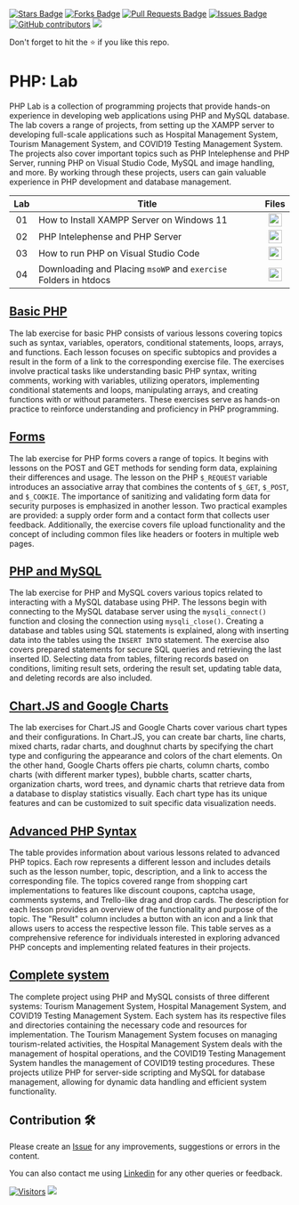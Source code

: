 <a href="https://github.com/drshahizan/learn-php/stargazers"><img src="https://img.shields.io/github/stars/drshahizan/learn-php" alt="Stars Badge"/></a>
<a href="https://github.com/drshahizan/learn-php/network/members"><img src="https://img.shields.io/github/forks/drshahizan/learn-php" alt="Forks Badge"/></a>
<a href="https://github.com/drshahizan/learn-php/pulls"><img src="https://img.shields.io/github/issues-pr/drshahizan/learn-php" alt="Pull Requests Badge"/></a>
<a href="https://github.com/drshahizan/learn-php/issues"><img src="https://img.shields.io/github/issues/drshahizan/learn-php" alt="Issues Badge"/></a>
<a href="https://github.com/drshahizan/learn-php/graphs/contributors"><img alt="GitHub contributors" src="https://img.shields.io/github/contributors/drshahizan/learn-php?color=2b9348"></a>
![](https://visitor-badge.glitch.me/badge?page_id=drshahizan/learn-php)

Don't forget to hit the :star: if you like this repo.

# PHP: Lab
PHP Lab is a collection of programming projects that provide hands-on experience in developing web applications using PHP and MySQL database. The lab covers a range of projects, from setting up the XAMPP server to developing full-scale applications such as Hospital Management System, Tourism Management System, and COVID19 Testing Management System. The projects also cover important topics such as PHP Intelephense and PHP Server, running PHP on Visual Studio Code, MySQL and image handling, and more. By working through these projects, users can gain valuable experience in PHP development and database management.


| Lab | Title | Files |
| :-----: | ----- | :------: | 
| 01 | How to Install XAMPP Server on Windows 11 |<a href="../../lab/php/lab1" ><img src="../../images/folder_info.png" width="24px" height="24px" ></a> |
| 02 | PHP Intelephense and PHP Server |<a href="../../lab/php/lab2" ><img src="../../images/folder_info.png" width="24px" height="24px"></a>|
| 03 | How to run PHP on Visual Studio Code |<a href="../../lab/php/lab3" ><img src="../../images/folder_info.png" width="24px" height="24px" ></a> |
| 04 | Downloading and Placing `msoWP` and `exercise` Folders in htdocs |<a href="../../lab/php/lab4" ><img src="../../images/folder_info.png" width="24px" height="24px" ></a> |

## [Basic PHP](01-basic.md)
The lab exercise for basic PHP consists of various lessons covering topics such as syntax, variables, operators, conditional statements, loops, arrays, and functions. Each lesson focuses on specific subtopics and provides a result in the form of a link to the corresponding exercise file. The exercises involve practical tasks like understanding basic PHP syntax, writing comments, working with variables, utilizing operators, implementing conditional statements and loops, manipulating arrays, and creating functions with or without parameters. These exercises serve as hands-on practice to reinforce understanding and proficiency in PHP programming.

## [Forms](02-form.md)
The lab exercise for PHP forms covers a range of topics. It begins with lessons on the POST and GET methods for sending form data, explaining their differences and usage. The lesson on the PHP `$_REQUEST` variable introduces an associative array that combines the contents of `$_GET`, `$_POST`, and `$_COOKIE`. The importance of sanitizing and validating form data for security purposes is emphasized in another lesson. Two practical examples are provided: a supply order form and a contact form that collects user feedback. Additionally, the exercise covers file upload functionality and the concept of including common files like headers or footers in multiple web pages. 

## [PHP and MySQL](03-mysql.md)
The lab exercise for PHP and MySQL covers various topics related to interacting with a MySQL database using PHP. The lessons begin with connecting to the MySQL database server using the `mysqli_connect()` function and closing the connection using `mysqli_close()`. Creating a database and tables using SQL statements is explained, along with inserting data into the tables using the `INSERT INTO` statement. The exercise also covers prepared statements for secure SQL queries and retrieving the last inserted ID. Selecting data from tables, filtering records based on conditions, limiting result sets, ordering the result set, updating table data, and deleting records are also included. 

## [Chart.JS and Google Charts](04-chart.md)
The lab exercises for Chart.JS and Google Charts cover various chart types and their configurations. In Chart.JS, you can create bar charts, line charts, mixed charts, radar charts, and doughnut charts by specifying the chart type and configuring the appearance and colors of the chart elements. On the other hand, Google Charts offers pie charts, column charts, combo charts (with different marker types), bubble charts, scatter charts, organization charts, word trees, and dynamic charts that retrieve data from a database to display statistics visually. Each chart type has its unique features and can be customized to suit specific data visualization needs.

## [Advanced PHP Syntax](05-advanced.md)
The table provides information about various lessons related to advanced PHP topics. Each row represents a different lesson and includes details such as the lesson number, topic, description, and a link to access the corresponding file. The topics covered range from shopping cart implementations to features like discount coupons, captcha usage, comments systems, and Trello-like drag and drop cards. The description for each lesson provides an overview of the functionality and purpose of the topic. The "Result" column includes a button with an icon and a link that allows users to access the respective lesson file. This table serves as a comprehensive reference for individuals interested in exploring advanced PHP concepts and implementing related features in their projects.

## [Complete system](06-system.md)
The complete project using PHP and MySQL consists of three different systems: Tourism Management System, Hospital Management System, and COVID19 Testing Management System. Each system has its respective files and directories containing the necessary code and resources for implementation. The Tourism Management System focuses on managing tourism-related activities, the Hospital Management System deals with the management of hospital operations, and the COVID19 Testing Management System handles the management of COVID19 testing procedures. These projects utilize PHP for server-side scripting and MySQL for database management, allowing for dynamic data handling and efficient system functionality.

## Contribution 🛠️
Please create an [Issue](https://github.com/drshahizan/learn-php/issues) for any improvements, suggestions or errors in the content.

You can also contact me using [Linkedin](https://www.linkedin.com/in/drshahizan/) for any other queries or feedback.

[![Visitors](https://api.visitorbadge.io/api/visitors?path=https%3A%2F%2Fgithub.com%2Fdrshahizan&labelColor=%23697689&countColor=%23555555&style=plastic)](https://visitorbadge.io/status?path=https%3A%2F%2Fgithub.com%2Fdrshahizan)
![](https://hit.yhype.me/github/profile?user_id=81284918)

